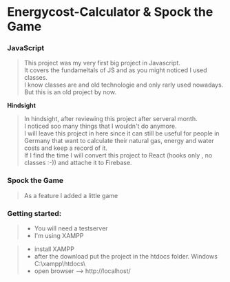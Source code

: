 # Energycost-Calculator & Spock the Game
### JavaScript

> This project was my very first big project in Javascript.  
> It covers the fundameltals of JS and  as you might noticed I used classes.  
> I know classes are and old technologie and only rarly used nowadays.  
> But this is an old project by now.  
  
**Hindsight**  
> In hindsight, after reviewing this project after serveral month.  
> I noticed soo many things that I wouldn't do anymore.  
> I will leave this project in here since it can still be useful for people 
> in Germany that want to calculate their natural gas, energy and water costs and keep a record of it.  
> If I find the time I will convert this project to React (hooks only , no classes :-)) and attache it to Firebase.

### Spock the Game
> As a feature I added a little game  


### Getting started:

> - You will need a testserver  
> - I'm using XAMPP  

> - install XAMPP   
> - after the download put the project in the htdocs folder. Windows C:\xampp\htdocs\
> - open browser  --> http://localhost/
